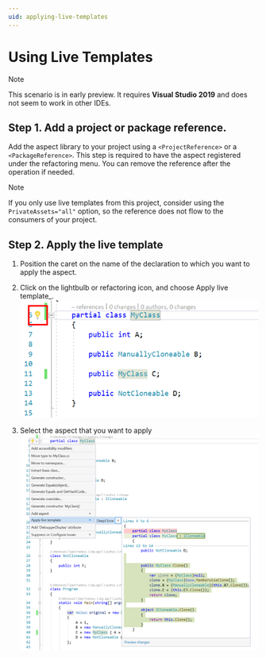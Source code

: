 ```yaml
---
uid: applying-live-templates
---
```


# Using Live Templates

> [!NOTE]
> This scenario is in early preview. 
> It requires __Visual Studio 2019__ and does not seem to work in other IDEs.

## Step 1. Add a project or package reference.

Add the aspect library to your project using a `<ProjectReference>` or a `<PackageReference>`. This step is required to have the aspect registered under the refactoring menu. You can remove the reference after the operation if needed.
   
   > [!NOTE]
   > If you only use live templates from this project, consider using the `PrivateAssets="all"` option, so the reference does not flow to the consumers of your project.

## Step 2. Apply the live template

1. Position the caret on the name of the declaration to which you want to apply the aspect. 
2. Click on the lightbulb or refactoring icon, and choose Apply live template_.
    ![Screenshot](LiveTemplate1.png)

3. Select the aspect that you want to apply
    ![Screenshot](LiveTemplate2.png)

